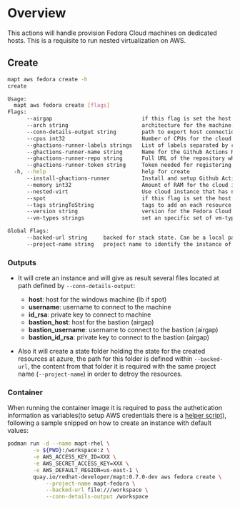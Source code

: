 # Overview

This actions will handle provision Fedora Cloud machines on dedicated hosts. This is a requisite to run nested virtualization on AWS.
 

## Create

```bash
mapt aws fedora create -h
create

Usage:
  mapt aws fedora create [flags]
Flags:
      --airgap                            if this flag is set the host will be created as airgap machine. Access will done through a bastion
      --arch string                       architecture for the machine. Allowed x86_64 or arm64 (default "x86_64")
      --conn-details-output string        path to export host connection information (host, username and privateKey)
      --cpus int32                        Number of CPUs for the cloud instance (default 8)
      --ghactions-runner-labels strings   List of labels separated by comma to be added to the self-hosted runner
      --ghactions-runner-name string      Name for the Github Actions Runner
      --ghactions-runner-repo string      Full URL of the repository where the Github Actions Runner should be registered
      --ghactions-runner-token string     Token needed for registering the Github Actions Runner token
  -h, --help                              help for create
      --install-ghactions-runner          Install and setup Github Actions runner in the instance
      --memory int32                      Amount of RAM for the cloud instance in GiB (default 64)
      --nested-virt                       Use cloud instance that has nested virtualization support
      --spot                              if this flag is set the host will be created only on the region set by the AWS Env (AWS_DEFAULT_REGION)
      --tags stringToString               tags to add on each resource (--tags name1=value1,name2=value2) (default [])
      --version string                    version for the Fedora Cloud OS (default "40")
      --vm-types strings                  set an specific set of vm-types and ignore any CPUs, Memory, Arch parameters set. Note vm-type should match requested arch. Also if --spot flag is used set at least 3 types.

Global Flags:
      --backed-url string     backed for stack state. Can be a local path with format file:///path/subpath or s3 s3://existing-bucket
      --project-name string   project name to identify the instance of the stack
```

### Outputs

* It will crete an instance and will give as result several files located at path defined by `--conn-details-output`:

  * **host**: host for the windows machine (lb if spot)
  * **username**: username to connect to the machine
  * **id_rsa**: private key to connect to machine
  * **bastion_host**: host for the bastion (airgap)
  * **bastion_username**: username to connect to the bastion (airgap)
  * **bastion_id_rsa**: private key to connect to the bastion (airgap)

* Also it will create a state folder holding the state for the created resources at azure, the path for this folder is defined within `--backed-url`, the content from that folder it is required with the same project name (`--project-name`) in order to detroy the resources.

### Container

When running the container image it is required to pass the authetication information as variables(to setup AWS credentials there is a [helper script](./../../hacks/aws_setup.sh)), following a sample snipped on how to create an instance with default values:  

```bash
podman run -d --name mapt-rhel \
        -v ${PWD}:/workspace:z \
        -e AWS_ACCESS_KEY_ID=XXX \
        -e AWS_SECRET_ACCESS_KEY=XXX \
        -e AWS_DEFAULT_REGION=us-east-1 \
        quay.io/redhat-developer/mapt:0.7.0-dev aws fedora create \
            --project-name mapt-fedora \
            --backed-url file:///workspace \
            --conn-details-output /workspace
```
